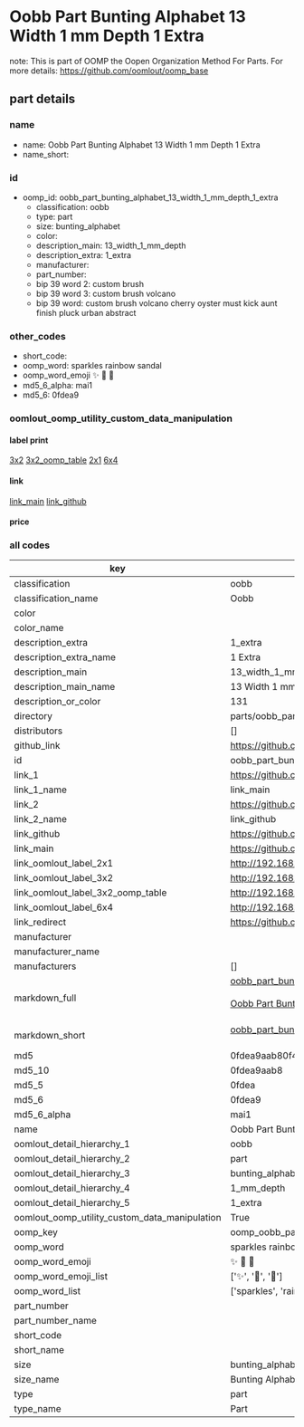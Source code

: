 # Oobb Part Bunting Alphabet 13 Width 1 mm Depth 1 Extra  

note: This is part of OOMP the Oopen Organization Method For Parts. For more details: https://github.com/oomlout/oomp_base

##  part details
  







### name
* name: Oobb Part Bunting Alphabet 13 Width 1 mm Depth 1 Extra
* name_short: 
### id
* oomp_id: oobb_part_bunting_alphabet_13_width_1_mm_depth_1_extra
  * classification: oobb
  * type: part
  * size: bunting_alphabet
  * color: 
  * description_main: 13_width_1_mm_depth
  * description_extra: 1_extra
  * manufacturer: 
  * part_number: 
  * bip 39 word 2: custom brush
  * bip 39 word 3: custom brush volcano
  * bip 39 word: custom brush volcano cherry oyster must kick aunt finish pluck urban abstract

### other_codes
* short_code: 
* oomp_word: sparkles rainbow sandal
* oomp_word_emoji :sparkles: :rainbow: :sandal:
* md5_6_alpha: mai1
* md5_6: 0fdea9






### oomlout_oomp_utility_custom_data_manipulation
#### label print
[3x2](http://192.168.1.245:1112/?label=oomp%20mai1)
[3x2_oomp_table](http://192.168.1.108:1112/?label=oomp%20mai1)
[2x1](http://192.168.1.242:1112/?label=oomp%20mai1)
[6x4](http://192.168.1.55:1112/?label=oomp%20mai1)    

#### link

[link_main](https://github.com/oomlout/oomlout_oomp_version_1_messy/tree/main/parts/oobb_part_bunting_alphabet_13_width_1_mm_depth_1_extra) [link_github](https://github.com/oomlout/oomlout_oomp_version_1_messy/tree/main/parts/oobb_part_bunting_alphabet_13_width_1_mm_depth_1_extra)                             

#### price







### all codes 
| key | value |  
| --- | --- |  
| classification | oobb |  
| classification_name | Oobb |  
| color |  |  
| color_name |  |  
| description_extra | 1_extra |  
| description_extra_name | 1 Extra |  
| description_main | 13_width_1_mm_depth |  
| description_main_name | 13 Width 1 mm Depth |  
| description_or_color | 131 |  
| directory | parts/oobb_part_bunting_alphabet_13_width_1_mm_depth_1_extra |  
| distributors | [] |  
| github_link | https://github.com/oomlout/oomlout_oomp_part_src/tree/main/parts/oobb_part_bunting_alphabet_13_width_1_mm_depth_1_extra |  
| id | oobb_part_bunting_alphabet_13_width_1_mm_depth_1_extra |  
| link_1 | https://github.com/oomlout/oomlout_oomp_version_1_messy/tree/main/parts/oobb_part_bunting_alphabet_13_width_1_mm_depth_1_extra |  
| link_1_name | link_main |  
| link_2 | https://github.com/oomlout/oomlout_oomp_version_1_messy/tree/main/parts/oobb_part_bunting_alphabet_13_width_1_mm_depth_1_extra |  
| link_2_name | link_github |  
| link_github | https://github.com/oomlout/oomlout_oomp_version_1_messy/tree/main/parts/oobb_part_bunting_alphabet_13_width_1_mm_depth_1_extra |  
| link_main | https://github.com/oomlout/oomlout_oomp_version_1_messy/tree/main/parts/oobb_part_bunting_alphabet_13_width_1_mm_depth_1_extra |  
| link_oomlout_label_2x1 | http://192.168.1.242:1112/?label=oomp%20mai1 |  
| link_oomlout_label_3x2 | http://192.168.1.245:1112/?label=oomp%20mai1 |  
| link_oomlout_label_3x2_oomp_table | http://192.168.1.108:1112/?label=oomp%20mai1 |  
| link_oomlout_label_6x4 | http://192.168.1.55:1112/?label=oomp%20mai1 |  
| link_redirect | https://github.com/oomlout/oomlout_oomp_version_1_messy/tree/main/parts/oobb_part_bunting_alphabet_13_width_1_mm_depth_1_extra |  
| manufacturer |  |  
| manufacturer_name |  |  
| manufacturers | [] |  
| markdown_full | [oobb_part_bunting_alphabet_13_width_1_mm_depth_1_extra](none)<br>[](none)<br>[Oobb Part Bunting Alphabet 13 Width 1 Mm Depth 1 Extra](none)<br><br> |  
| markdown_short | [oobb_part_bunting_alphabet_13_width_1_mm_depth_1_extra](none)<br><br> |  
| md5 | 0fdea9aab80f4f46484f3277eb4749b4 |  
| md5_10 | 0fdea9aab8 |  
| md5_5 | 0fdea |  
| md5_6 | 0fdea9 |  
| md5_6_alpha | mai1 |  
| name | Oobb Part Bunting Alphabet 13 Width 1 mm Depth 1 Extra |  
| oomlout_detail_hierarchy_1 | oobb |  
| oomlout_detail_hierarchy_2 | part |  
| oomlout_detail_hierarchy_3 | bunting_alphabet |  
| oomlout_detail_hierarchy_4 | 1_mm_depth |  
| oomlout_detail_hierarchy_5 | 1_extra |  
| oomlout_oomp_utility_custom_data_manipulation | True |  
| oomp_key | oomp_oobb_part_bunting_alphabet_13_width_1_mm_depth_1_extra |  
| oomp_word | sparkles rainbow sandal |  
| oomp_word_emoji | :sparkles: :rainbow: :sandal: |  
| oomp_word_emoji_list | [':sparkles:', ':rainbow:', ':sandal:'] |  
| oomp_word_list | ['sparkles', 'rainbow', 'sandal'] |  
| part_number |  |  
| part_number_name |  |  
| short_code |  |  
| short_name |  |  
| size | bunting_alphabet |  
| size_name | Bunting Alphabet |  
| type | part |  
| type_name | Part |  
